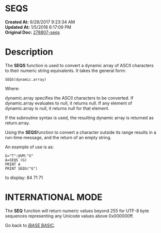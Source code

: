 # SEQS

**Created At:** 9/28/2017 9:23:34 AM  
**Updated At:** 1/5/2018 6:17:09 PM  
**Original Doc:** [278807-seqs](https://docs.jbase.com/36868-jbase-basic/278807-seqs)  


# Description

The **SEQS** function is used to convert a dynamic array of ASCII characters to their numeric string equivalents. It takes the general form:

```
SEQS(dynamic.array)
```

Where:

dynamic.array specifies the ASCII characters to be converted. If dynamic.array evaluates to null, it returns null. If any element of dynamic.array is null, it returns null for that element.

If the subroutine syntax is used, the resulting dynamic array is returned as return.array.

Using the **SEQS**function to convert a character outside its range results in a run-time message, and the return of an empty string.

An example of use is as:

```
G="T":@VM:"G"
A=SEQS (G)
PRINT A
PRINT SEQS("G")
```

to display: 84 71 71

# **INTERNATIONAL MODE**

The **SEQ** function will return numeric values beyond 255 for UTF-8 byte sequences representing any Unicode values above 0x000000ff.



Go back to [jBASE BASIC](263498-jbase-basic).
